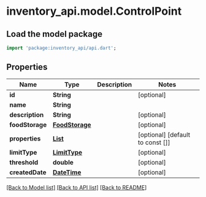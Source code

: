 # inventory_api.model.ControlPoint

## Load the model package
```dart
import 'package:inventory_api/api.dart';
```

## Properties
Name | Type | Description | Notes
------------ | ------------- | ------------- | -------------
**id** | **String** |  | [optional] 
**name** | **String** |  | 
**description** | **String** |  | [optional] 
**foodStorage** | [**FoodStorage**](FoodStorage.md) |  | [optional] 
**properties** | [**List<ControlProperty>**](ControlProperty.md) |  | [optional] [default to const []]
**limitType** | [**LimitType**](LimitType.md) |  | [optional] 
**threshold** | **double** |  | [optional] 
**createdDate** | [**DateTime**](DateTime.md) |  | [optional] 

[[Back to Model list]](../README.md#documentation-for-models) [[Back to API list]](../README.md#documentation-for-api-endpoints) [[Back to README]](../README.md)


